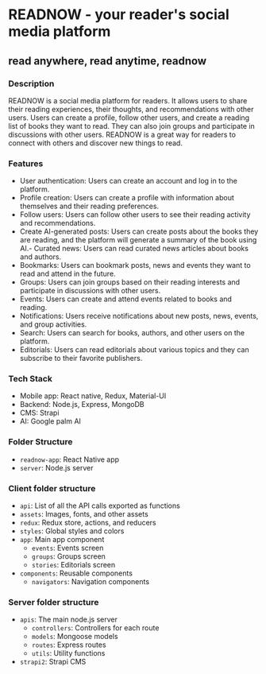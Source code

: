 # READNOW - your reader's social media platform

## read anywhere, read anytime, readnow

### Description

READNOW is a social media platform for readers. It allows users to share their reading experiences, their thoughts, and recommendations with other users. Users can create a profile, follow other users, and create a reading list of books they want to read. They can also join groups and participate in discussions with other users. READNOW is a great way for readers to connect with others and discover new things to read.

### Features

- User authentication: Users can create an account and log in to the platform.
- Profile creation: Users can create a profile with information about themselves and their reading preferences.
- Follow users: Users can follow other users to see their reading activity and recommendations.
- Create AI-generated posts: Users can create posts about the books they are reading, and the platform will generate a summary of the book using AI.- Curated news: Users can read curated news articles about books and authors.
- Bookmarks: Users can bookmark posts, news and events they want to read and attend in the future.
- Groups: Users can join groups based on their reading interests and participate in discussions with other users.
- Events: Users can create and attend events related to books and reading.
- Notifications: Users receive notifications about new posts, news, events, and group activities.
- Search: Users can search for books, authors, and other users on the platform.
- Editorials: Users can read editorials about various topics and they can subscribe to their favorite publishers.

### Tech Stack

- Mobile app: React native, Redux, Material-UI
- Backend: Node.js, Express, MongoDB
- CMS: Strapi
- AI: Google palm AI

### Folder Structure

- `readnow-app`: React Native app
- `server`: Node.js server

### Client folder structure

- `api`: List of all the API calls exported as functions
- `assets`: Images, fonts, and other assets
- `redux`: Redux store, actions, and reducers
- `styles`: Global styles and colors
- `app`: Main app component
    - `events`: Events screen
    - `groups`: Groups screen
    - `stories`: Editorials screen
- `components`: Reusable components
    - `navigators`: Navigation components


### Server folder structure

- `apis`: The main node.js server
    - `controllers`: Controllers for each route
    - `models`: Mongoose models
    - `routes`: Express routes
    - `utils`: Utility functions
- `strapi2`: Strapi CMS
    




